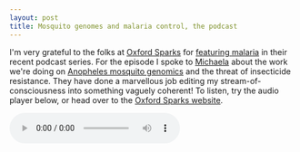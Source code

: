 ```yaml
---
layout: post
title: Mosquito genomes and malaria control, the podcast
---
```


I'm very grateful to the folks at [Oxford
Sparks](http://www.oxfordsparks.ox.ac.uk/) for [featuring
malaria](http://www.oxfordsparks.ox.ac.uk/content/big-questions-killers-1-mosquito-genomes-and-malaria-control)
in their recent podcast series. For the episode I spoke to
[Michaela](https://twitter.com/a_n_s) about the work we're doing on
[Anopheles mosquito genomics](http://www.malariagen.net/ag1000g) and
the threat of insecticide resistance. They have done a marvellous job
editing my stream-of-consciousness into something vaguely coherent! To
listen, try the audio player below, or head over to the [Oxford Sparks
website](http://www.oxfordsparks.ox.ac.uk/content/big-questions-killers-1-mosquito-genomes-and-malaria-control).

<audio controls>
    <source src="http://media.podcasts.ox.ac.uk/mpls/sparks/ep9p1-mosquitos.mp3" type="audio/mpeg">
</audio>
